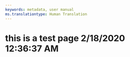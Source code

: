 ```yaml
---
keywords: metadata, user manual
ms.translationtype: Human Translation
---
```

# this is a test page 2/18/2020 12:36:37 AM